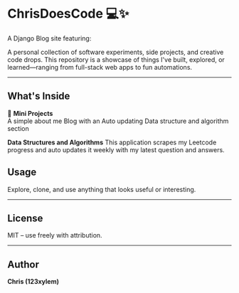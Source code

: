 # ChrisDoesCode 💻✨
A Django Blog site featuring:

A personal collection of software experiments, side projects, and creative code drops. This repository is a showcase of things I've built, explored, or learned—ranging from full-stack web apps to fun automations.

---

## What's Inside

🧩 **Mini Projects**  
A simple about me Blog with an Auto updating Data structure and algorithm section

 **Data Structures and Algorithms** 
 This application scrapes my Leetcode progress and auto updates it weekly with my latest question and answers.

## Usage

Explore, clone, and use anything that looks useful or interesting.

---

## License

MIT – use freely with attribution.

---

## Author

**Chris (123xylem)**  

